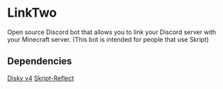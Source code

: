 # LinkTwo
Open source Discord bot that allows you to link your Discord server with your Minecraft server. (This bot is intended for people that use Skript)

## Dependencies
[Disky v4](https://www.placeholder.com)
[Skript-Reflect](https://www.placeholder.com)
